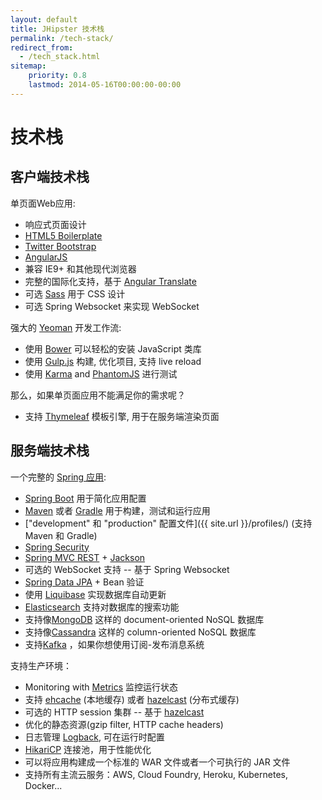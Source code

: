 ```yaml
---
layout: default
title: JHipster 技术栈
permalink: /tech-stack/
redirect_from:
  - /tech_stack.html
sitemap:
    priority: 0.8
    lastmod: 2014-05-16T00:00:00-00:00
---
```


# 技术栈

## 客户端技术栈

单页面Web应用:

*   响应式页面设计
*   [HTML5 Boilerplate](http://html5boilerplate.com/)
*   [Twitter Bootstrap](http://getbootstrap.com/)
*   [AngularJS](http://angularjs.org/)
*   兼容 IE9+ 和其他现代浏览器
*   完整的国际化支持，基于 [Angular Translate](https://github.com/angular-translate/angular-translate)
*   可选 [Sass](https://www.npmjs.com/package/node-sass) 用于 CSS 设计
*   可选 Spring Websocket 来实现 WebSocket

强大的 [Yeoman](http://yeoman.io/) 开发工作流:

*   使用 [Bower](http://bower.io/) 可以轻松的安装 JavaScript 类库
*   使用 [Gulp.js](http://www.gulpjs.com) 构建, 优化项目, 支持 live reload
*   使用 [Karma](http://karma-runner.github.io/) and [PhantomJS](http://phantomjs.org/) 进行测试

那么，如果单页面应用不能满足你的需求呢？

*   支持 [Thymeleaf](http://www.thymeleaf.org/) 模板引擎, 用于在服务端渲染页面

## 服务端技术栈

一个完整的 [Spring 应用](http://spring.io/):

*   [Spring Boot](http://projects.spring.io/spring-boot/) 用于简化应用配置
*   [Maven](http://maven.apache.org/) 或者 [Gradle](http://www.gradle.org/) 用于构建，测试和运行应用
*   ["development" 和 "production" 配置文件]({{ site.url }}/profiles/) (支持 Maven 和 Gradle)
*   [Spring Security](http://docs.spring.io/spring-security/site/index.html)
*   [Spring MVC REST](http://spring.io/guides/gs/rest-service/) + [Jackson](https://github.com/FasterXML/jackson)
*   可选的 WebSocket 支持 -- 基于 Spring Websocket
*   [Spring Data JPA](http://projects.spring.io/spring-data-jpa/) + Bean 验证
*   使用 [Liquibase](http://www.liquibase.org/) 实现数据库自动更新
*   [Elasticsearch](https://github.com/elastic/elasticsearch) 支持对数据库的搜索功能
*   支持像[MongoDB](http://www.mongodb.org) 这样的 document-oriented NoSQL 数据库
*   支持像[Cassandra](http://cassandra.apache.org/) 这样的 column-oriented NoSQL 数据库
*   支持[Kafka](http://kafka.apache.org/) ，如果你想使用订阅-发布消息系统


支持生产环境：

*   Monitoring with [Metrics](http://metrics.dropwizard.io/) 监控运行状态
*   支持 [ehcache](http://ehcache.org/) (本地缓存) 或者 [hazelcast](http://www.hazelcast.com/) (分布式缓存)
*   可选的 HTTP session 集群 -- 基于 [hazelcast](http://www.hazelcast.com/)
*   优化的静态资源(gzip filter, HTTP cache headers)
*   日志管理 [Logback](http://logback.qos.ch/), 可在运行时配置
*   [HikariCP](https://github.com/brettwooldridge/HikariCP) 连接池，用于性能优化
*   可以将应用构建成一个标准的 WAR 文件或者一个可执行的 JAR 文件
*   支持所有主流云服务：AWS, Cloud Foundry, Heroku, Kubernetes, Docker...
